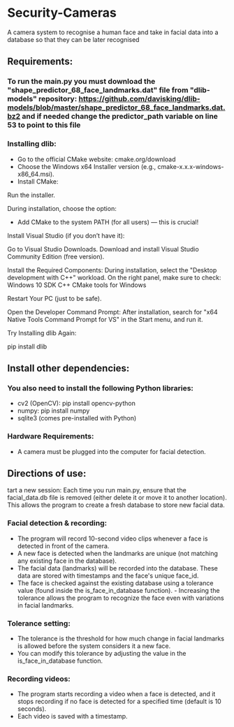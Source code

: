 # Security-Cameras
A camera system to recognise a human face and take in facial data into a database so that they can be later recognised

## Requirements:
### To run the main.py you must download the "shape_predictor_68_face_landmarks.dat" file from "dlib-models" repository: https://github.com/davisking/dlib-models/blob/master/shape_predictor_68_face_landmarks.dat.bz2 and if needed change the predictor_path variable on line 53 to point to this file
### Installing dlib:

- Go to the official CMake website: cmake.org/download
- Choose the Windows x64 Installer version (e.g., cmake-x.x.x-windows-x86_64.msi).
- Install CMake:

Run the installer.

During installation, choose the option:

- Add CMake to the system PATH (for all users) — this is crucial!

Install Visual Studio (if you don’t have it):

Go to Visual Studio Downloads.
Download and install Visual Studio Community Edition (free version).

Install the Required Components:
During installation, select the "Desktop development with C++" workload.
On the right panel, make sure to check:
Windows 10 SDK
C++ CMake tools for Windows

Restart Your PC (just to be safe).

Open the Developer Command Prompt:
After installation, search for "x64 Native Tools Command Prompt for VS" in the Start menu, and run it.

Try Installing dlib Again:

pip install dlib

## Install other dependencies:
### You also need to install the following Python libraries:
- cv2 (OpenCV): pip install opencv-python
- numpy: pip install numpy
- sqlite3 (comes pre-installed with Python)
### Hardware Requirements:
- A camera must be plugged into the computer for facial detection.

## Directions of use:
tart a new session: Each time you run main.py, ensure that the facial_data.db file is removed (either delete it or move it to another location). This allows the program to create a fresh database to store new facial data.

### Facial detection & recording:
- The program will record 10-second video clips whenever a face is detected in front of the camera.
- A new face is detected when the landmarks are unique (not matching any existing face in the database).
- The facial data (landmarks) will be recorded into the database. These data are stored with timestamps and the face's unique face_id.
- The face is checked against the existing database using a tolerance value (found inside the is_face_in_database function). - Increasing the tolerance allows the program to recognize the face even with variations in facial landmarks.
### Tolerance setting:
- The tolerance is the threshold for how much change in facial landmarks is allowed before the system considers it a new face.
- You can modify this tolerance by adjusting the value in the is_face_in_database function.
### Recording videos:
- The program starts recording a video when a face is detected, and it stops recording if no face is detected for a specified time (default is 10 seconds).
- Each video is saved with a timestamp.

